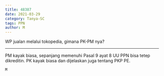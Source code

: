 ```yaml
---
title: 48387
date: 2021-03-29
category: Tanya-SC
tags: PPN
author: M
---
```


WP jualan melalui tokopedia, gimana PK-PM nya?

---

PM kayak biasa, sepanjang memenuhi Pasal 9 ayat 8 UU PPN bisa tetep dikreditin. PK kayak biasa dan dijelaskan juga tentang PKP PE.

`M`
